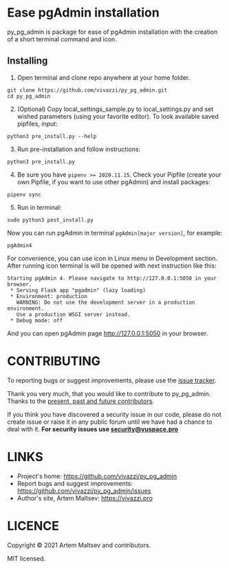 # Ease pgAdmin installation

py_pg_admin is package for ease of pgAdmin installation with the creation of a short terminal command and icon.


## Installing

1. Open terminal and clone repo anywhere at your home folder.
```shell
git clone https://github.com/vivazzi/py_pg_admin.git
cd py_pg_admin
```

2. (Optional) Copy local_settings_sample.py to local_settings.py and 
   set wished parameters (using your favorite editor). To look available saved pipfiles, input:
```shell
python3 pre_install.py --help
```

3. Run pre-installation and follow instructions:
```shell
python3 pre_install.py
```

4. Be sure you have `pipenv >= 2020.11.15`. Check your Pipfile (create your own Pipfile, if you want to use other pgAdmin) and install packages:
```shell
pipenv sync
```

5. Run in terminal:
```shell
sudo python3 post_install.py
```

Now you can run pgAdmin in terminal `pgAdmin[major version]`, for example:
```shell
pgAdmin4
```

For convenience, you can use icon in Linux menu in Development section. 
After running icon terminal is will be opened with next instruction like this:
```shell
Starting pgAdmin 4. Please navigate to http://127.0.0.1:5050 in your browser.
 * Serving Flask app "pgadmin" (lazy loading)
 * Environment: production
   WARNING: Do not use the development server in a production environment.
   Use a production WSGI server instead.
 * Debug mode: off
```

And you can open pgAdmin page http://127.0.0.1:5050 in your browser. 


# CONTRIBUTING

To reporting bugs or suggest improvements, please use the [issue tracker](https://github.com/vivazzi/py_pg_admin/issues).

Thank you very much, that you would like to contribute to py_pg_admin. Thanks to the [present, past and future contributors](https://github.com/vivazzi/py_pg_admin/contributors).

If you think you have discovered a security issue in our code, please do not create issue or raise it in any public forum until we have had a chance to deal with it.
**For security issues use security@vuspace.pro**


# LINKS

- Project's home: https://github.com/vivazzi/py_pg_admin
- Report bugs and suggest improvements: https://github.com/vivazzi/py_pg_admin/issues
- Author's site, Artem Maltsev: https://vivazzi.pro
    
# LICENCE

Copyright © 2021 Artem Maltsev and contributors.

MIT licensed.